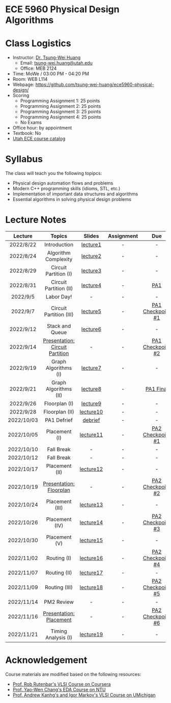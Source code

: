 # ECE 5960 Physical Design Algorithms



# Class Logistics

+ Instructor: [Dr. Tsung-Wei Huang](https://tsung-wei-huang.github.io/)
  + Email: tsung-wei.huang@utah.edu
  + Office: MEB 2124
+ Time: MoWe / 03:00 PM - 04:20 PM
+ Room: WEB L114
+ Webpage: https://github.com/tsung-wei-huang/ece5960-physical-design/
+ Scoring
  + Programming Assignment 1: 25 points
  + Programming Assignment 2: 25 points
  + Programming Assignment 3: 25 points
  + Programming Assignment 4: 25 points
  + No Exams
+ Office hour: by appointment
+ Textbook: No
+ [Utah ECE course catalog](https://student.apps.utah.edu/uofu/stu/ClassSchedules/main/1228/class_list.html?subject=ECE)

# Syllabus

The class will teach you the following topipcs:

+ Physical design automation flows and problems
+ Modern C++ programming skills (idioms, STL, etc.)
+ Implementation of important data structures and algorithms
+ Essential algorithms in solving physical design problems

# Lecture Notes

| Lecture  | Topics | Slides | Assignment | Due | Note |
| :-:      | :-:    | :-:    | :-: | :-:        | :-: | 
| 2022/8/22 | Introduction | [lecture1](Lectures/lecture1.pdf) | - | - | - |
| 2022/8/24 | Algorithm Complexity | [lecture2](Lectures/lecture2.pdf) | - | - | - |
| 2022/8/29 | Circuit Partition (I) | [lecture3](Lectures/lecture3.pdf) | - | - | - |
| 2022/8/31 | Circuit Partition (II) | [lecture4](Lectures/lecture4.pdf) | - | [PA1](https://github.com/tsung-wei-huang/ece5960-physical-design/tree/main/PA1) | - |
| 2022/9/5  | Labor Day! | - | - | - | - |
| 2022/9/7  | Circuit Partition (III) | [lecture5](Lectures/lecture5.pdf) | - | [PA1 Checkpoint #1](https://github.com/tsung-wei-huang/ece5960-physical-design/issues/2) | - |
| 2022/9/12 | Stack and Queue | [lecture6](Lectures/lecture6.pdf) | - | - | - |
| 2022/9/14 | [Presentation: Circuit Partition](https://github.com/tsung-wei-huang/ece5960-physical-design/issues/9)  | - | - | [PA1 Checkpoint #2](https://github.com/tsung-wei-huang/ece5960-physical-design/issues/2)| - |
| 2022/9/19 | Graph Algorithms (I) | [lecture7](Lectures/lecture7.pdf) | - | - | - |
| 2022/9/21 | Graph Algorithms (II) | [lecture8](Lectures/lecture8.pdf) | - | [PA1 Final](https://github.com/tsung-wei-huang/ece5960-physical-design/issues/1) | - |
| 2022/9/26 | Floorplan (I) | [lecture9](Lectures/lecture9.pdf) | - | - | - |
| 2022/9/28 | Floorplan (II) | [lecture10](Lectures/lecture10.pdf) | - | - | - |
| 2022/10/03 | PA1 Defrief | [debrief](Lectures/debrief-pa1.pdf) | - | - | - |
| 2022/10/05 | Placement (I) | [lecture11](Lectures/lecture11.pdf) | - | [PA2 Checkpoint #1](https://github.com/tsung-wei-huang/ece5960-physical-design/issues/4) | - |
| 2022/10/10 | Fall Break |- | - | - | - |
| 2022/10/12 | Fall Break |- | - | - | - |
| 2022/10/17 | Placement (II) | [lecture12](Lectures/lecture12.pdf) | - | - | - |
| 2022/10/19 | [Presentation: Floorplan](https://github.com/tsung-wei-huang/ece5960-physical-design/issues/10) |- | - | [PA2 Checkpoint #2](https://github.com/tsung-wei-huang/ece5960-physical-design/issues/4) | - |
| 2022/10/24 | Placement (III) | [lecture13](Lectures/lecture13.pdf) | - | - | - |
| 2022/10/26 | Placement (IV) | [lecture14](Lectures/lecture14.pdf) | - | [PA2 Checkpoint #3](https://github.com/tsung-wei-huang/ece5960-physical-design/issues/4) | - |
| 2022/10/30 | Placement (V) | [lecture15](Lectures/lecture15.pdf) | - | - | - |
| 2022/11/02 | Routing (I) | [lecture16](Lectures/lecture16.pdf) | - | [PA2 Checkpoint #4](https://github.com/tsung-wei-huang/ece5960-physical-design/issues/4) | - |
| 2022/11/07 | Routing (II) | [lecture17](Lectures/lecture17.pdf) | - | - | - |
| 2022/11/09 | Routing (III) | [lecture18](Lectures/lecture18.pdf) | - | [PA2 Checkpoint #5](https://github.com/tsung-wei-huang/ece5960-physical-design/issues/4) | - |
| 2022/11/14 | PM2 Review | - | - | - | - |
| 2022/11/16 | [Presentation: Placement](https://github.com/tsung-wei-huang/ece5960-physical-design/issues/12) | - | - | [PA2 Checkpoint #6](https://github.com/tsung-wei-huang/ece5960-physical-design/issues/4) | - |
| 2022/11/21 | Timing Analysis (I) | [lecture19](Lectures/lecture19.pdf) | - | - | - |


# Acknowledgement

Course materials are modified based on the following resources:
  + [Prof. Rob Rutenbar's VLSI Course on Coursera](https://www.coursera.org/instructor/robrutenbar)
  + [Prof. Yao-Wen Chang's EDA Course on NTU](http://cc.ee.ntu.edu.tw/~ywchang/)
  + [Prof. Andrew Kanhg's and Igor Markov's VLSI Course on UMichigan](http://vlsicad.eecs.umich.edu/KLMH/presentations.html)

